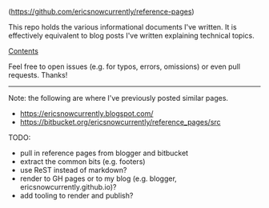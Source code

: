 (https://github.com/ericsnowcurrently/reference-pages)

This repo holds the various informational documents I've written.
It is effectively equivalent to blog posts I've written explaining
technical topics.

[Contents](src/index.md)

Feel free to open issues (e.g. for typos, errors, omissions) or even
pull requests.  Thanks!

----

Note: the following are where I've previously posted similar pages.
* https://ericsnowcurrently.blogspot.com/
* https://bitbucket.org/ericsnowcurrently/reference_pages/src

TODO:
* pull in reference pages from blogger and bitbucket
* extract the common bits (e.g. footers)
* use ReST instead of markdown?
* render to GH pages or to my blog (e.g. blogger, ericsnowcurrently.github.io)?
* add tooling to render and publish?
